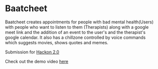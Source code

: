 # Baatcheet
Baatcheet creates appointments for people with bad mental health(Users) with people who want to listen to them (Therapists) along with a google meet link and the addition of an event to the user's and the therapist's google calendar. It also has a chillzone controlled by voice commands which suggests movies, shows quotes and memes.

Submission for [Hackon 2.0](https://hackon.tech/)

Check out the demo video [here](https://youtu.be/ngVlszefAO0)
